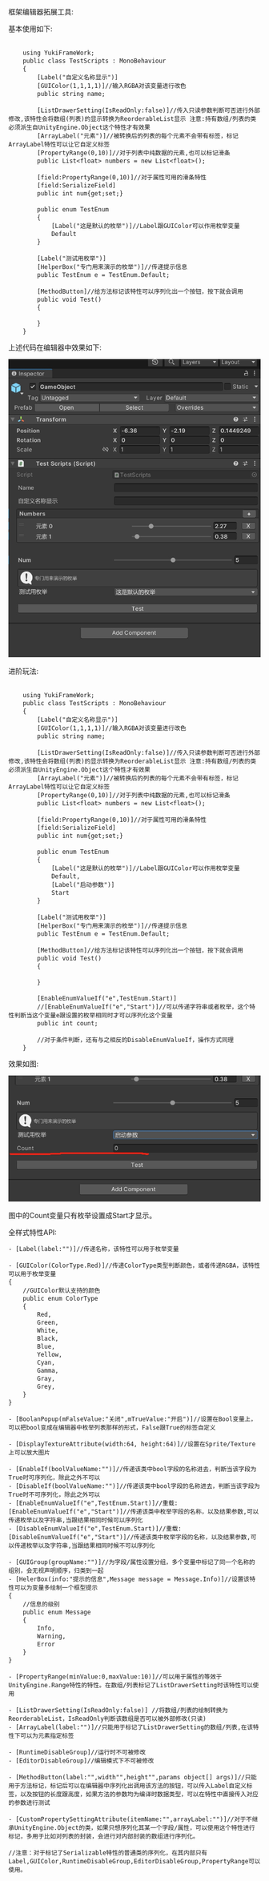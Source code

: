 框架编辑器拓展工具:

基本使用如下:

```

	using YukiFrameWork;
	public class TestScripts : MonoBehaviour
	{
		[Label("自定义名称显示")]
		[GUIColor(1,1,1,1)]//输入RGBA对该变量进行改色
		public string name;

		[ListDrawerSetting(IsReadOnly:false)]//传入只读参数判断可否进行外部修改,该特性会将数组(列表)的显示转换为ReorderableList显示 注意:持有数组/列表的类必须派生自UnityEngine.Object这个特性才有效果
		[ArrayLabel("元素")]//被转换后的列表的每个元素不会带有标签，标记ArrayLabel特性可以让它自定义标签
		[PropertyRange(0,10)]//对于列表中纯数据的元素,也可以标记滑条
		public List<float> numbers = new List<float>();

		[field:PropertyRange(0,10)]//对于属性可用的滑条特性
		[field:SerializeField]
		public int num{get;set;}

		public enum TestEnum
		{
			[Label("这是默认的枚举")]//Label跟GUIColor可以作用枚举变量
			Default
		}

		[Label("测试用枚举")]
		[HelperBox("专门用来演示的枚举")]//传递提示信息
		public TestEnum e = TestEnum.Default;

		[MethodButton]//给方法标记该特性可以序列化出一个按钮，按下就会调用
		public void Test()
		{

		}
	}
```

上述代码在编辑器中效果如下:

![输入图片说明](Texture/Editor1.png)

进阶玩法:

```

	using YukiFrameWork;
	public class TestScripts : MonoBehaviour
	{
		[Label("自定义名称显示")]
		[GUIColor(1,1,1,1)]//输入RGBA对该变量进行改色
		public string name;

		[ListDrawerSetting(IsReadOnly:false)]//传入只读参数判断可否进行外部修改,该特性会将数组(列表)的显示转换为ReorderableList显示 注意:持有数组/列表的类必须派生自UnityEngine.Object这个特性才有效果
		[ArrayLabel("元素")]//被转换后的列表的每个元素不会带有标签，标记ArrayLabel特性可以让它自定义标签
		[PropertyRange(0,10)]//对于列表中纯数据的元素,也可以标记滑条
		public List<float> numbers = new List<float>();

		[field:PropertyRange(0,10)]//对于属性可用的滑条特性
		[field:SerializeField]	
		public int num{get;set;}

		public enum TestEnum
		{
			[Label("这是默认的枚举")]//Label跟GUIColor可以作用枚举变量
			Default,
			[Label("启动参数")]
			Start
		}

		[Label("测试用枚举")]
		[HelperBox("专门用来演示的枚举")]//传递提示信息
		public TestEnum e = TestEnum.Default;

		[MethodButton]//给方法标记该特性可以序列化出一个按钮，按下就会调用
		public void Test()
		{

		}

		[EnableEnumValueIf("e",TestEnum.Start)]
		//[EnableEnumValueIf("e","Start")]//可以传递字符串或者枚举，这个特性判断当这个变量e跟设置的枚举相同时才可以序列化这个变量
		public int count;

		//对于条件判断，还有与之相反的DisableEnumValueIf，操作方式同理
	}
```

效果如图:

![输入图片说明](Texture/Editor2.png)

图中的Count变量只有枚举设置成Start才显示。

全样式特性API:

	- [Label(label:"")]//传递名称，该特性可以用于枚举变量

	- [GUIColor(ColorType.Red)]//传递ColorType类型判断颜色，或者传递RGBA，该特性可以用于枚举变量
	{
		//GUIColor默认支持的颜色
		public enum ColorType
		{
			Red,
			Green,
			White,
			Black,
			Blue,
			Yellow,
			Cyan,
			Gamma,
			Gray,
			Grey,		
		}
	}

	- [BoolanPopup(mFalseValue:"关闭",mTrueValue:"开启")]//设置在Bool变量上，可以把bool变成在编辑器中枚举列表那样的形式，False跟True的标签自定义

	- [DisplayTextureAttribute(width:64, height:64)]//设置在Sprite/Texture上可以放大图片

	- [EnableIf(boolValueName:"")]//传递该类中bool字段的名称进去，判断当该字段为True时可序列化，除此之外不可以
	- [DisableIf(boolValueName:"")]//传递该类中bool字段的名称进去，判断当该字段为True时不可序列化，除此之外可以
	- [EnableEnumValueIf("e",TestEnum.Start)]//重载:[EnableEnumValueIf("e","Start")]//传递该类中枚举字段的名称，以及结果参数,可以传递枚举以及字符串,当跟结果相同时候可以序列化
	- [DisableEnumValueIf("e",TestEnum.Start)]//重载:[DisableEnumValueIf("e","Start")]//传递该类中枚举字段的名称，以及结果参数,可以传递枚举以及字符串,当跟结果相同时候不可以序列化

	- [GUIGroup(groupName:"")]//为字段/属性设置分组，多个变量中标记了同一个名称的组别，会无视声明顺序，归类到一起
	- [HelerBox(info:"提示的信息",Message message = Message.Info)]//设置该特性可以为变量多绘制一个框型提示
	{
		//信息的级别
		public enum Message
		{             
		    Info,    
		    Warning,
		    Error
		}
	}

	- [PropertyRange(minValue:0,maxValue:10)]//可以用于属性的等效于UnityEngine.Range特性的特性。在数组/列表标记了ListDrawerSetting时该特性可以使用

	- [ListDrawerSetting(IsReadOnly:false)] //将数组/列表的绘制转换为ReorderableList，IsReadOnly判断该数组是否可以被外部修改(只读)
	- [ArrayLabel(label:"")]//只能用于标记了ListDrawerSetting的数组/列表,在该特性下可以为元素指定标签

	- [RuntimeDisableGroup]//运行时不可被修改
	- [EditorDisableGroup]//编辑模式下不可被修改

	- [MethodButton(label:"",width"",height"",params object[] args)]//只能用于方法标记，标记后可以在编辑器中序列化出调用该方法的按钮，可以传入Label自定义标签，以及按钮的长度跟高度，如果方法的参数均为编译时数据类型，可以在特性中直接传入对应的参数进行测试

	- [CustomPropertySettingAttribute(itemName:"",arrayLabel:"")]//对于不继承UnityEngine.Object的类，如果只想序列化其某一个字段/属性，可以使用这个特性进行标记，多用于比如对列表的封装，会进行对内部封装的数组进行序列化。

	//注意：对于标记了Serializable特性的普通类的序列化，在其内部只有Label,GUIColor,RuntimeDisableGroup,EditorDisableGroup,PropertyRange可以使用。




